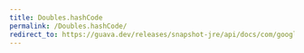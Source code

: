 ```yaml
---
title: Doubles.hashCode
permalink: /Doubles.hashCode/
redirect_to: https://guava.dev/releases/snapshot-jre/api/docs/com/google/common/primitives/Doubles.html#hashCode-double-
---
```


